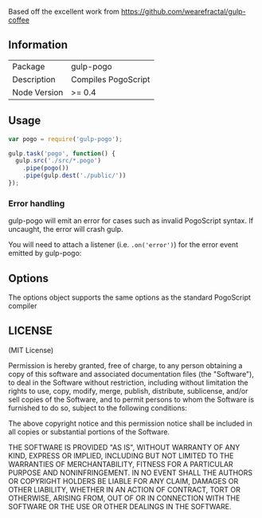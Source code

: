 Based off the excellent work from https://github.com/wearefractal/gulp-coffee

## Information

<table>
<tr> 
<td>Package</td><td>gulp-pogo</td>
</tr>
<tr>
<td>Description</td>
<td>Compiles PogoScript</td>
</tr>
<tr>
<td>Node Version</td>
<td>>= 0.4</td>
</tr>
</table>

## Usage

```javascript
var pogo = require('gulp-pogo');

gulp.task('pogo', function() {
  gulp.src('./src/*.pogo')
    .pipe(pogo())
    .pipe(gulp.dest('./public/'))
});
```

### Error handling

gulp-pogo will emit an error for cases such as invalid PogoScript syntax. If uncaught, the error will crash gulp.

You will need to attach a listener (i.e. `.on('error')`) for the error event emitted by gulp-pogo:

## Options

The options object supports the same options as the standard PogoScript compiler

## LICENSE

(MIT License)

Permission is hereby granted, free of charge, to any person obtaining
a copy of this software and associated documentation files (the
"Software"), to deal in the Software without restriction, including
without limitation the rights to use, copy, modify, merge, publish,
distribute, sublicense, and/or sell copies of the Software, and to
permit persons to whom the Software is furnished to do so, subject to
the following conditions:

The above copyright notice and this permission notice shall be
included in all copies or substantial portions of the Software.

THE SOFTWARE IS PROVIDED "AS IS", WITHOUT WARRANTY OF ANY KIND,
EXPRESS OR IMPLIED, INCLUDING BUT NOT LIMITED TO THE WARRANTIES OF
MERCHANTABILITY, FITNESS FOR A PARTICULAR PURPOSE AND
NONINFRINGEMENT. IN NO EVENT SHALL THE AUTHORS OR COPYRIGHT HOLDERS BE
LIABLE FOR ANY CLAIM, DAMAGES OR OTHER LIABILITY, WHETHER IN AN ACTION
OF CONTRACT, TORT OR OTHERWISE, ARISING FROM, OUT OF OR IN CONNECTION
WITH THE SOFTWARE OR THE USE OR OTHER DEALINGS IN THE SOFTWARE.
